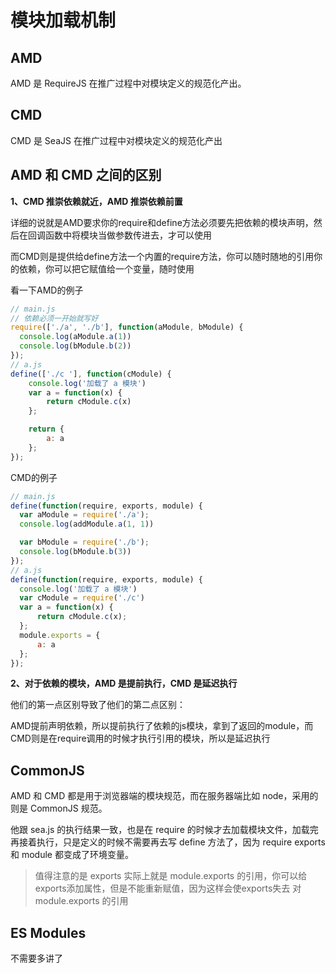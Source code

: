 # 模块加载机制

## AMD

AMD 是 RequireJS 在推广过程中对模块定义的规范化产出。

## CMD

CMD 是 SeaJS 在推广过程中对模块定义的规范化产出

## AMD 和 CMD 之间的区别

**1、CMD 推崇依赖就近，AMD 推崇依赖前置**

详细的说就是AMD要求你的require和define方法必须要先把依赖的模块声明，然后在回调函数中将模块当做参数传进去，才可以使用

而CMD则是提供给define方法一个内置的require方法，你可以随时随地的引用你的依赖，你可以把它赋值给一个变量，随时使用

看一下AMD的例子
```js
// main.js
// 依赖必须一开始就写好
require(['./a', './b'], function(aModule, bModule) {
  console.log(aModule.a(1))
  console.log(bModule.b(2))
});
// a.js
define(['./c '], function(cModule) {
    console.log('加载了 a 模块')
    var a = function(x) {　
        return cModule.c(x)
    };

    return {　　　　　　
        a: a
    };
});
```

CMD的例子
```js
// main.js
define(function(require, exports, module) {
  var aModule = require('./a');
  console.log(addModule.a(1, 1))

  var bModule = require('./b');
  console.log(bModule.b(3))
});
// a.js
define(function(require, exports, module) {
  console.log('加载了 a 模块')
  var cModule = require('./c')
  var a = function(x) {　
      return cModule.c(x);
  };
  module.exports = {　　　　　　
      a: a
  };
});
```

**2、对于依赖的模块，AMD 是提前执行，CMD 是延迟执行**

他们的第一点区别导致了他们的第二点区别：

AMD提前声明依赖，所以提前执行了依赖的js模块，拿到了返回的module，而CMD则是在require调用的时候才执行引用的模块，所以是延迟执行


## CommonJS

AMD 和 CMD 都是用于浏览器端的模块规范，而在服务器端比如 node，采用的则是 CommonJS 规范。

他跟 sea.js 的执行结果一致，也是在 require 的时候才去加载模块文件，加载完再接着执行，只是定义的时候不需要再去写 define 方法了，因为 require exports 和 module 都变成了环境变量。

> 值得注意的是 exports 实际上就是 module.exports 的引用，你可以给exports添加属性，但是不能重新赋值，因为这样会使exports失去 对 module.exports 的引用

## ES Modules
不需要多讲了